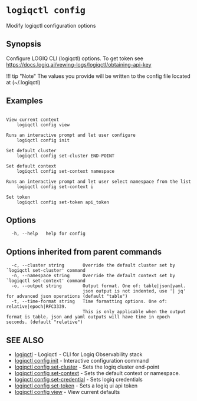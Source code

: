 # `logiqctl config`

Modify logiqctl configuration options

## Synopsis


Configure  LOGIQ CLI (logiqctl) options. To get token see https://docs.logiq.ai/vewing-logs/logiqctl/obtaining-api-key

!!! tip "Note"
    The values you provide will be written to the config file located at (~/.logiqctl)


## Examples

```

View current context
	logiqctl config view

Runs an interactive prompt and let user configure
	logiqctl config init

Set default cluster
	logiqctl config set-cluster END-POINT

Set default context
	logiqctl config set-context namespace

Runs an interactive prompt and let user select namespace from the list
	logiqctl config set-context i

Set token
	logiqctl config set-token api_token

```

## Options

```
  -h, --help   help for config
```

## Options inherited from parent commands

```
  -c, --cluster string       Override the default cluster set by `logiqctl set-cluster' command
  -n, --namespace string     Override the default context set by `logiqctl set-context' command
  -o, --output string        Output format. One of: table|json|yaml. 
                             json output is not indented, use '| jq' for advanced json operations (default "table")
  -t, --time-format string   Time formatting options. One of: relative|epoch|RFC3339. 
                             This is only applicable when the output format is table. json and yaml outputs will have time in epoch seconds. (default "relative")
```

## SEE ALSO

* [logiqctl]()	 - Logiqctl - CLI for Logiq Observability stack
* [logiqctl config init](/config/logiqctl_config_init)	 - Interactive configuration command
* [logiqctl config set-cluster](/config/logiqctl_config_set-cluster)	 - Sets the logiq cluster end-point
* [logiqctl config set-context](/config/logiqctl_config_set-context)	 - Sets the default context or namespace.
* [logiqctl config set-credential](/config/logiqctl_config_set-credential)	 - Sets logiq credentials
* [logiqctl config set-token](/config/logiqctl_config_set-token)	 - Sets a logiq ui api token
* [logiqctl config view](/config/logiqctl_config_view)	 - View current defaults

